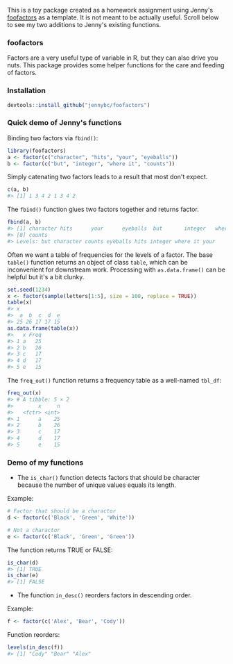 <!-- README.md is generated from README.Rmd. Please edit that file -->
This is a toy package created as a homework assignment using Jenny's [foofactors](https://github.com/jennybc/foofactors) as a template. It is not meant to be actually useful. Scroll below to see my two additions to Jenny's existing functions.

### foofactors

Factors are a very useful type of variable in R, but they can also drive you nuts. This package provides some helper functions for the care and feeding of factors.

### Installation

``` r
devtools::install_github("jennybc/foofactors")
```

### Quick demo of Jenny's functions

Binding two factors via `fbind()`:

``` r
library(foofactors)
a <- factor(c("character", "hits", "your", "eyeballs"))
b <- factor(c("but", "integer", "where it", "counts"))
```

Simply catenating two factors leads to a result that most don't expect.

``` r
c(a, b)
#> [1] 1 3 4 2 1 3 4 2
```

The `fbind()` function glues two factors together and returns factor.

``` r
fbind(a, b)
#> [1] character hits      your      eyeballs  but       integer   where it 
#> [8] counts   
#> Levels: but character counts eyeballs hits integer where it your
```

Often we want a table of frequencies for the levels of a factor. The base `table()` function returns an object of class `table`, which can be inconvenient for downstream work. Processing with `as.data.frame()` can be helpful but it's a bit clunky.

``` r
set.seed(1234)
x <- factor(sample(letters[1:5], size = 100, replace = TRUE))
table(x)
#> x
#>  a  b  c  d  e 
#> 25 26 17 17 15
as.data.frame(table(x))
#>   x Freq
#> 1 a   25
#> 2 b   26
#> 3 c   17
#> 4 d   17
#> 5 e   15
```

The `freq_out()` function returns a frequency table as a well-named `tbl_df`:

``` r
freq_out(x)
#> # A tibble: 5 × 2
#>        x     n
#>   <fctr> <int>
#> 1      a    25
#> 2      b    26
#> 3      c    17
#> 4      d    17
#> 5      e    15
```

### Demo of my functions

-   The `is_char()` function detects factors that should be character because the number of unique values equals its length.

Example:

``` r
# Factor that should be a charactor
d <- factor(c('Black', 'Green', 'White')) 

# Not a charactor
e <- factor(c('Black', 'Green', 'Green'))
```

The function returns TRUE or FALSE:

``` r
is_char(d)
#> [1] TRUE
is_char(e)
#> [1] FALSE
```

-   The function `in_desc()` reorders factors in descending order.

Example:

``` r
f <- factor(c('Alex', 'Bear', 'Cody'))
```

Function reorders:

``` r
levels(in_desc(f))
#> [1] "Cody" "Bear" "Alex"
```
